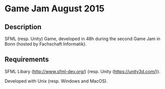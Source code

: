 Game Jam August 2015
======


Description
-----------
SFML (resp. Unity) Game, developed in 48h during the second Game Jam in Bonn (hosted by Fachschaft Informatik).


Requirements
------------
SFML Libary (http://www.sfml-dev.org/) (resp. Unity (https://unity3d.com/)).


Developed with Unix (resp. Windows and MacOS).
